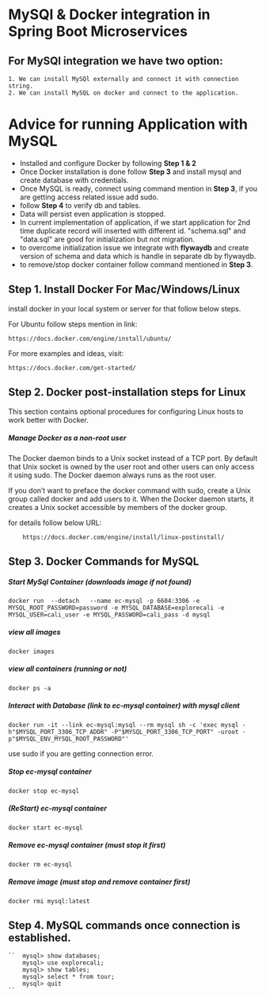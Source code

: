 # MySQl & Docker integration in Spring Boot Microservices


## For MySQl integration we have two option:
	1. We can install MySQl externally and connect it with connection string.
	2. We can install MySQL on docker and connect to the application. 


# Advice for running Application with MySQL	
	
- Installed and configure Docker by following **Step 1 & 2**
- Once Docker installation is done follow **Step 3** and install mysql and create database with credentials.
- Once MySQL is ready, connect using command mention in **Step 3**, if you are getting access related issue add sudo.
- follow **Step 4** to verify db and tables.
- Data will persist even application is stopped. 
- In current implementation of application, if we start application for 2nd time duplicate record will inserted with different id. 
	"schema.sql" and "data.sql" are good for initialization but not migration.
- to overcome initialization issue we integrate with **flywaydb** and create version of schema and data which is handle in separate db by flywaydb.
- to remove/stop docker container follow command mentioned in **Step 3**.


## Step 1. Install Docker For Mac/Windows/Linux
install docker in your local system or server for that follow below steps.

For Ubuntu follow steps mention in link: 
		
	https://docs.docker.com/engine/install/ubuntu/

For more examples and ideas, visit:
	
	https://docs.docker.com/get-started/


## Step 2. Docker post-installation steps for Linux

This section contains optional procedures for configuring Linux hosts to work better with Docker.

##### Manage Docker as a non-root user
The Docker daemon binds to a Unix socket instead of a TCP port. By default that Unix socket is owned by the user root and other users can only access it using sudo. The Docker daemon always runs as the root user.

If you don’t want to preface the docker command with sudo, create a Unix group called docker and add users to it. When the Docker daemon starts, it creates a Unix socket accessible by members of the docker group.

for details follow below URL:

		https://docs.docker.com/engine/install/linux-postinstall/	




## Step 3. Docker Commands for MySQL
##### Start MySql Container (downloads image if not found)
``
docker run  --detach   --name ec-mysql -p 6604:3306 -e MYSQL_ROOT_PASSWORD=password -e MYSQL_DATABASE=explorecali -e MYSQL_USER=cali_user -e MYSQL_PASSWORD=cali_pass -d mysql
``

##### view all images
``
docker images
``

##### view all containers (running or not)
``
docker ps -a
``
##### Interact with Database (link to ec-mysql container) with mysql client
``
docker run -it --link ec-mysql:mysql --rm mysql sh -c 'exec mysql -h"$MYSQL_PORT_3306_TCP_ADDR" -P"$MYSQL_PORT_3306_TCP_PORT" -uroot -p"$MYSQL_ENV_MYSQL_ROOT_PASSWORD"'
``

use sudo if you are getting connection error.

##### Stop ec-mysql container
``
docker stop ec-mysql
``
##### (ReStart) ec-mysql container
``
docker start ec-mysql
``
##### Remove ec-mysql container (must stop it first)
``
docker rm ec-mysql
``
##### Remove image (must stop and remove container first)
``
docker rmi mysql:latest
``

## Step 4. MySQL commands once connection is established.

	``	mysql> show databases;
		mysql> use explorecali;
		mysql> show tables;
		mysql> select * from tour;
		mysql> quit
	``
